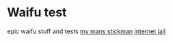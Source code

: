 # Waifu test
epic waifu stuff and tests
[my mans stickman](stickman/)
[internet jail](htmlwebsite/test/hatsune.html)
